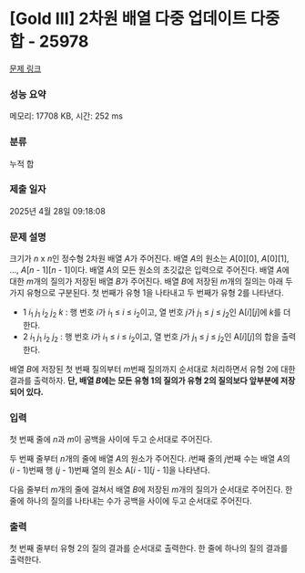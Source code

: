 # [Gold III] 2차원 배열 다중 업데이트 다중 합 - 25978 

[문제 링크](https://www.acmicpc.net/problem/25978) 

### 성능 요약

메모리: 17708 KB, 시간: 252 ms

### 분류

누적 합

### 제출 일자

2025년 4월 28일 09:18:08

### 문제 설명

<p>크기가 <em>n</em> x <em>n</em>인 정수형 2차원 배열 <em>A</em>가 주어진다. 배열 <em>A</em>의 원소는 <em>A</em>[0][0], <em>A</em>[0][1], …, <em>A</em>[<em>n </em>- 1][<em>n </em>- 1]이다. 배열 <em>A</em>의 모든 원소의 초깃값은 입력으로 주어진다. 배열 <em>A</em>에 대한 <em>m</em>개의 질의가 저장된 배열 <em>B</em>가 주어진다. 배열 <em>B</em>에 저장된 <em>m</em>개의 질의는 아래 두 가지 유형으로 구분된다. 첫 번째가 유형 1을 나타내고 두 번째가 유형 2를 나타낸다.</p>

<ul>
	<li> 1 <em>i</em><sub>1</sub><em> j</em><sub>1</sub><em> i</em><sub>2</sub><em> j</em><sub>2</sub><em> k</em> : 행 번호 <em>i</em>가 <em>i</em><sub>1</sub> ≤ <em>i</em> ≤ <em>i</em><sub>2</sub>이고, 열 번호 <em>j</em>가 <em>j</em><sub>1</sub> ≤ <em>j</em> ≤ <em>j</em><sub>2</sub>인 A[<em>i</em>][<em>j</em>]에 <em>k</em>를 더한다.</li>
	<li> 2 <em>i</em><sub>1</sub><em> j</em><sub>1</sub><em> i</em><sub>2</sub><em> j</em><sub>2</sub> : 행 번호 <em>i</em>가 <em>i</em><sub>1</sub> ≤ <em>i</em> ≤ <em>i</em><sub>2</sub>이고, 열 번호 <em>j</em>가 <em>j</em><sub>1</sub> ≤ <em>j</em> ≤ <em>j</em><sub>2</sub>인 A[<em>i</em>][<em>j</em>]의 합을 출력한다.</li>
</ul>

<p>배열 <em>B</em>에 저장된 첫 번째 질의부터 <em>m</em>번째 질의까지 순서대로 처리하면서 유형 2에 대한 결과를 출력하자. <strong>단, 배열 <em>B</em>에는 모든 유형 1의 질의가 유형 2의 질의보다 앞부분에 저장되어 있다.</strong></p>

### 입력 

 <p>첫 번째 줄에 <em>n</em>과 <em>m</em>이 공백을 사이에 두고 순서대로 주어진다.</p>

<p>두 번째 줄부터 <em>n</em>개의 줄에 배열 <em>A</em>의 원소가 주어진다. <em>i</em>번째 줄의 <em>j</em>번째 수는 배열 <em>A</em>의 (<em>i</em> - 1)번째 행 (<em>j</em> - 1)번째 열의 원소 A[<em>i</em> - 1][<em>j</em> - 1]을 나타낸다.</p>

<p>다음 줄부터 <em>m</em>개의 줄에 걸쳐서 배열 <em>B</em>에 저장된 <em>m</em>개의 질의가 순서대로 주어진다. 한 줄에 하나의 질의를 나타내는 수가 공백을 사이에 두고 순서대로 주어진다.</p>

### 출력 

 <p>첫 번째 줄부터 유형 2의 질의 결과를 순서대로 출력한다. 한 줄에 하나의 질의 결과를 출력한다.</p>


